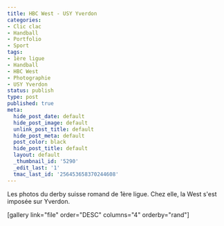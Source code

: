 ```yaml
---
title: HBC West - USY Yverdon
categories:
- Clic clac
- Handball
- Portfolio
- Sport
tags:
- 1ère ligue
- Handball
- HBC West
- Photographie
- USY Yverdon
status: publish
type: post
published: true
meta:
  hide_post_date: default
  hide_post_image: default
  unlink_post_title: default
  hide_post_meta: default
  post_color: black
  hide_post_title: default
  layout: default
  _thumbnail_id: '5290'
  _edit_last: '1'
  tmac_last_id: '256453658370244608'
---
```

Les photos du derby suisse romand de 1ère ligue. Chez elle, la West s'est imposée sur Yverdon.

<!--more-->

[gallery link="file" order="DESC" columns="4" orderby="rand"]
